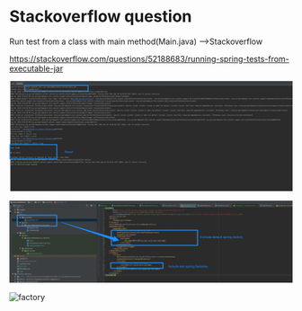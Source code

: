 # Stackoverflow question #

Run test from a class with main method(Main.java)  -->Stackoverflow


https://stackoverflow.com/questions/52188683/running-spring-tests-from-executable-jar



![Result](/images/result.jpg?raw=true "Result")

![Assembly](/images/assembly.jpg?raw=true "Assembly")

![factory](/spring_factory.jpg?raw=true "factory")


